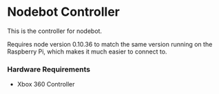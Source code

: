# Nodebot Controller

This is the controller for nodebot.

Requires node version 0.10.36 to match the same version running on the Raspberry Pi, which makes it much easier to connect to.

### Hardware Requirements

* Xbox 360 Controller


